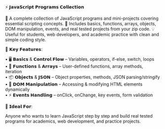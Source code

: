 ⚡ 𝗝𝗮𝘃𝗮𝗦𝗰𝗿𝗶𝗽𝘁 𝗣𝗿𝗼𝗴𝗿𝗮𝗺𝘀 𝗖𝗼𝗹𝗹𝗲𝗰𝘁𝗶𝗼𝗻

🚀 A complete collection of JavaScript programs and mini-projects covering essential scripting concepts. 📘 Includes basics, functions, arrays, objects, DOM manipulation, events, and real tested projects from your zip code. 💡 Useful for students, web developers, and academic practice with clean and simple coding style.

🔧 𝗞𝗲𝘆 𝗙𝗲𝗮𝘁𝘂𝗿𝗲𝘀:

• 🖥 𝗕𝗮𝘀𝗶𝗰𝘀 & 𝗖𝗼𝗻𝘁𝗿𝗼𝗹 𝗙𝗹𝗼𝘄 – Variables, operators, if-else, switch, loops <br>
• 🧮 𝗙𝘂𝗻𝗰𝘁𝗶𝗼𝗻𝘀 & 𝗔𝗿𝗿𝗮𝘆𝘀 – User-defined functions, array methods, iteration <br>
• 📦 𝗢𝗯𝗷𝗲𝗰𝘁𝘀 & 𝗝𝗦𝗢𝗡 –  Object properties, methods, JSON parsing/stringify <br>
• 🎨 𝗗𝗢𝗠 𝗠𝗮𝗻𝗶𝗽𝘂𝗹𝗮𝘁𝗶𝗼𝗻 –  Accessing & modifying HTML elements dynamically <br>
• ⚡ 𝗘𝘃𝗲𝗻𝘁𝘀 𝗛𝗮𝗻𝗱𝗹𝗶𝗻𝗴 – onClick, onChange, key events, form validation <br>

🎯 𝗜𝗱𝗲𝗮𝗹 𝗙𝗼𝗿:

Anyone who wants to learn JavaScript step by step and build real tested programs for academics, web development, and practice projects.
